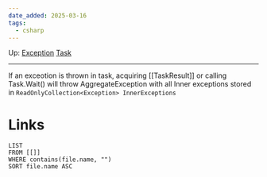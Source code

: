 ```yaml
---
date_added: 2025-03-16
tags:
  - csharp
---
```

Up: [Exception](Exception.md) [Task](Processes/Task.md)
___
If an exceotion is thrown in task, acquiring [[TaskResult]] or calling Task.Wait() will throw AggregateException with all Inner exceptions stored in `ReadOnlyCollection<Exception> InnerExceptions`
# Links
```dataview
LIST
FROM [[]]
WHERE contains(file.name, "")
SORT file.name ASC
```
